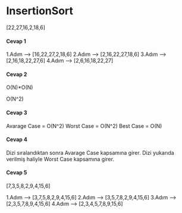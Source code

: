 # InsertionSort

[22,27,16,2,18,6]

<h4>Cevap 1</h4>
1.Adım --> [16,22,27,2,18,6]
2.Adım --> [2,16,22,27,18,6]
3.Adım --> [2,16,18,22,27,6]
4.Adım --> [2,6,16,18,22,27]

<h4>Cevap 2</h4>

O(N)*O(N)

O(N^2)

<h4>Cevap 3</h4>

Avarage Case = O(N^2)
Worst Case = O(N^2)
Best Case = O(N)

<h4>Cevap 4</h4>

Dizi sıralandıktan sonra Avarage Case kapsamına girer.
Dizi yukarıda verilmiş haliyle Worst Case kapsamına girer.

<h4>Cevap 5</h4>

[7,3,5,8,2,9,4,15,6]

1.Adım --> [3,7,5,8,2,9,4,15,6]
2.Adım --> [3,5,7,8,2,9,4,15,6]
3.Adım --> [2,3,5,7,8,9,4,15,6]
4.Adım --> [2,3,4,5,7,8,9,15,6]

